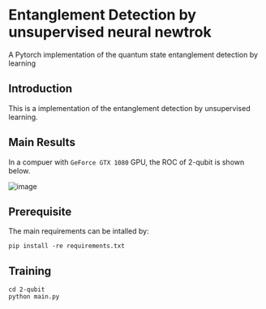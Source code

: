 # Entanglement Detection by unsupervised neural newtrok

A Pytorch implementation of the quantum state entanglement detection by learning

## Introduction

This is a implementation of the entanglement detection by unsupervised learning. 

## Main Results

In a compuer with `GeForce GTX 1080` GPU, the ROC of 2-qubit is shown below.

![image](https://github.com/ewellchen/Entanglement_detection/image/ROC-20.png)
## Prerequisite

The main requirements can be intalled by:

```
pip install -re requirements.txt
```

## Training

```
cd 2-qubit
python main.py
```

